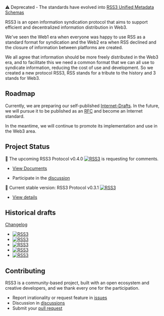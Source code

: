 
⚠️ Deprecated - The standards have evolved into [RSS3 Unified Metadata Schemas](https://docs.rss3.io/docs/unified-metadata-schemas)


RSS3 is an open information syndication protocol that aims to support efficient and decentralized information distribution in Web3.

We've seen the Web1 era when everyone was happy to use RSS as a standard format for syndication and the Web2 era when RSS declined and the closure of information between platforms are created.

We all agree that information should be more freely distributed in the Web3 era, and to facilitate this we need a common format that we can all use to syndicate information, reducing the cost of use and development. So we created a new protocol RSS3, RSS stands for a tribute to the history and 3 stands for Web3.

## Roadmap

Currently, we are preparing our self-published [Internet-Drafts](https://www.ietf.org/how/ids/). In the future, we will pursue it to be published as an [RFC](https://www.ietf.org/standards/rfcs/) and become an Internet standard.

In the meantime, we will continue to promote its implementation and use in the Web3 area.

## Project Status

🔭 The upcoming RSS3 Protocol v0.4.0 [![RSS3](https://badge.rss3.workers.dev/?version=v0.4.0--rc.1)](https://github.com/NaturalSelectionLabs/RSS3-Protocol/tree/main/versions/v0.4.0-rc.1) is requesting for comments.

- [View Documents](https://github.com/NaturalSelectionLabs/RSS3-Protocol/tree/main/versions/v0.4.0-rc.1)

- Participate in the [discussion](https://github.com/NaturalSelectionLabs/RSS3-Protocol/discussions/32)

🔬 Current stable version: RSS3 Protocol v0.3.1 [![RSS3](https://badge.rss3.workers.dev/?version=v0.3.1)](https://github.com/NaturalSelectionLabs/RSS3/blob/main/versions/v0.3.1.md)

- [View details](https://github.com/NaturalSelectionLabs/RSS3/blob/main/versions/v0.3.1.md)

## Historical drafts

[Changelog](https://github.com/NaturalSelectionLabs/RSS3/blob/main/CHANGELOG.md)

- [![RSS3](https://badge.rss3.workers.dev/?version=v0.3.0)](https://github.com/NaturalSelectionLabs/RSS3/blob/main/versions/v0.3.0.md)
- [![RSS3](https://badge.rss3.workers.dev/?version=v0.2.0)](https://github.com/NaturalSelectionLabs/RSS3/blob/main/versions/v0.2.0.md)
- [![RSS3](https://badge.rss3.workers.dev/?version=v0.1.1)](https://github.com/NaturalSelectionLabs/RSS3/blob/main/versions/v0.1.1.md)
- [![RSS3](https://badge.rss3.workers.dev/?version=v0.1.0)](https://github.com/NaturalSelectionLabs/RSS3/blob/main/versions/v0.1.0.md)
- [![RSS3](https://badge.rss3.workers.dev/?version=v0.1.0%20alpha.0)](https://github.com/NaturalSelectionLabs/RSS3/blob/main/versions/v0.1.0-alpha.0.md)

## Contributing

RSS3 is a community-based project, built with an open ecosystem and creative developers, and we thank every one for the participation.

- Report irrationality or request feature in [issues](https://github.com/NaturalSelectionLabs/RSS3/issues)
- Discussion in [discussions](https://github.com/NaturalSelectionLabs/RSS3/discussions)
- Submit your [pull request](https://github.com/NaturalSelectionLabs/RSS3/pulls)
